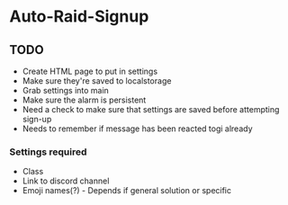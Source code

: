 # Auto-Raid-Signup

> 


## TODO

- Create HTML page to put in settings
- Make sure they're saved to localstorage
- Grab settings into main
- Make sure the alarm is persistent
- Need a check to make sure that settings are saved before attempting sign-up
- Needs to remember if message has been reacted togi already

### Settings required

- Class
- Link to discord channel
- Emoji names(?) - Depends if general solution or specific